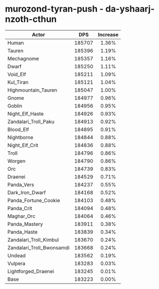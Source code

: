 # murozond-tyran-push - da-yshaarj-nzoth-cthun
| Actor | DPS | Increase |
|---|:---:|:---:|
|Human|185707|1.36%|
|Tauren|185396|1.19%|
|Mechagnome|185357|1.16%|
|Dwarf|185250|1.11%|
|Void_Elf|185211|1.09%|
|Kul_Tiran|185121|1.04%|
|Highmountain_Tauren|185047|1.00%|
|Gnome|184977|0.96%|
|Goblin|184956|0.95%|
|Night_Elf_Haste|184926|0.93%|
|Zandalari_Troll_Paku|184913|0.92%|
|Blood_Elf|184895|0.91%|
|Nightborne|184844|0.88%|
|Night_Elf_Crit|184836|0.88%|
|Troll|184796|0.86%|
|Worgen|184790|0.86%|
|Orc|184739|0.83%|
|Draenei|184529|0.71%|
|Panda_Vers|184237|0.55%|
|Dark_Iron_Dwarf|184168|0.52%|
|Panda_Fortune_Cookie|184103|0.48%|
|Panda_Crit|184094|0.48%|
|Maghar_Orc|184064|0.46%|
|Panda_Mastery|183911|0.38%|
|Panda_Haste|183839|0.34%|
|Zandalari_Troll_Kimbul|183670|0.24%|
|Zandalari_Troll_Bwonsamdi|183668|0.24%|
|Undead|183562|0.19%|
|Vulpera|183283|0.03%|
|Lightforged_Draenei|183245|0.01%|
|Base|183223|0.00%|
